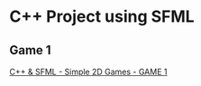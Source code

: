 # C++ Project using SFML

## Game 1

[C++ & SFML - Simple 2D Games - GAME 1](https://www.youtube.com/watch?v=BySDfVNljG8&list=PL6xSOsbVA1eb_QqMTTcql_3PdOiE928up&index=1)
